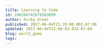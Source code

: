 ```yaml
---
title: Learning to Code
id: 196268742676583099
author: Kirby Urner
published: 2017-06-04T21:35:00.001-07:00
updated: 2017-06-04T23:08:03.932-07:00
blog: world_game
tags: 
---
```


